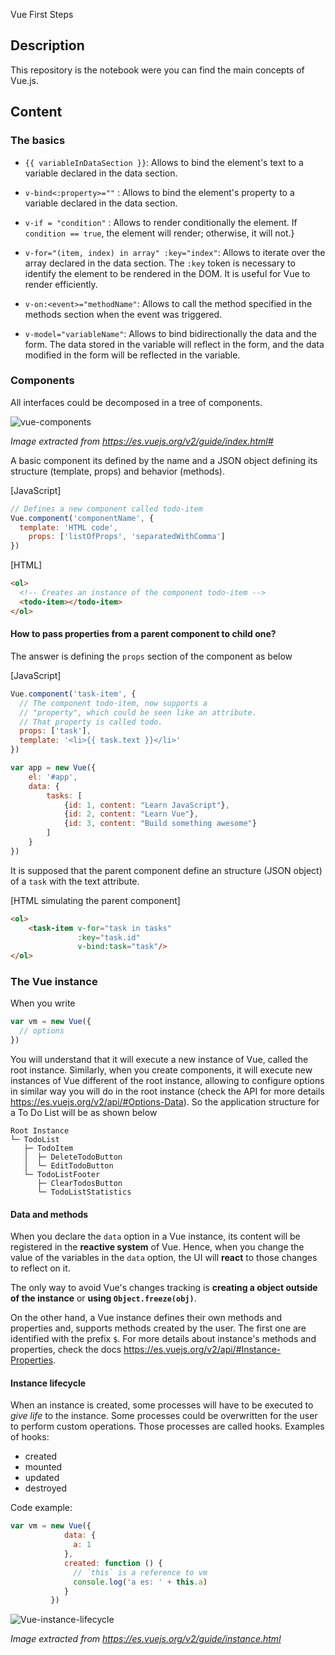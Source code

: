 Vue First Steps

## Description

This repository is the notebook were you can find the main concepts of Vue.js.

## Content

### The basics

- `{{ variableInDataSection }}`: Allows to bind the element's text to a variable declared in the data section.
- `v-bind<:property>=""` : Allows to bind the element's property to a variable declared in the data section.

- `v-if = "condition"` : Allows to render conditionally the element. If `condition == true`, the element will render; otherwise, it will not.}
- `v-for="(item, index) in array" :key="index"`:  Allows to iterate over the array declared in the data section. The `:key` token is necessary to identify the element to be rendered in the DOM. It is useful for Vue to render efficiently.
- `v-on:<event>="methodName"`: Allows to call the method specified in the methods section when the event was triggered.
- `v-model="variableName"`: Allows to bind bidirectionally the data and the form. The data stored in the variable will reflect in the form, and the data modified in the form will be reflected in the variable.

### Components

All interfaces could be decomposed in a tree of components.

![vue-components](https://es.vuejs.org/images/components.png)

*Image extracted from https://es.vuejs.org/v2/guide/index.html#*

A basic component its defined by the name and a JSON object defining its structure (template, props) and behavior (methods).

[JavaScript]

```javascript
// Defines a new component called todo-item
Vue.component('componentName', {
  template: 'HTML code',
    props: ['listOfProps', 'separatedWithComma']
})
```

[HTML]

```html
<ol>
  <!-- Creates an instance of the component todo-item -->
  <todo-item></todo-item>
</ol>
```

#### How to pass properties from a parent component to child one?

The answer is defining the `props` section of the component as below

[JavaScript]

```javascript
Vue.component('task-item', {
  // The component todo-item, now supports a
  // "property", which could be seen like an attribute.
  // That property is called todo.
  props: ['task'],
  template: '<li>{{ task.text }}</li>'
})

var app = new Vue({
    el: '#app',
    data: {
        tasks: [
            {id: 1, content: "Learn JavaScript"},
            {id: 2, content: "Learn Vue"},
            {id: 3, content: "Build something awesome"}
        ]
    }
})
```

It is supposed that the parent component define an structure (JSON object) of a `task` with the text attribute.

[HTML simulating the parent component]

```html
<ol>
	<task-item v-for="task in tasks"
               :key="task.id" 
               v-bind:task="task"/>
</ol>
```

### The Vue instance

When you write 

```javascript
var vm = new Vue({
  // options
})
```

You will understand that it will execute a new instance of Vue, called the root instance. Similarly, when you create components, it will execute new instances of Vue different of the root instance, allowing to configure options in similar way you will do in the root instance (check the API for more details https://es.vuejs.org/v2/api/#Options-Data). So the application structure for a To Do List will be as shown below

```text
Root Instance
└─ TodoList
   ├─ TodoItem
   │  ├─ DeleteTodoButton
   │  └─ EditTodoButton
   └─ TodoListFooter
      ├─ ClearTodosButton
      └─ TodoListStatistics
```

#### Data and methods

When you declare the `data` option in a Vue instance, its content will be registered in the **reactive system** of Vue. Hence, when you change the value of the variables in the `data` option, the UI will **react** to those changes to reflect on it.

The only way to avoid Vue's changes tracking is **creating a object outside of the instance** or **using `Object.freeze(obj)`**.

On the other hand, a Vue instance defines their own methods and properties and, supports methods created by the user. The first one are identified with the prefix `$`. For more details about instance's methods and properties, check the docs https://es.vuejs.org/v2/api/#Instance-Properties.

#### Instance lifecycle

When an instance is created, some processes will have to be executed to *give life* to the instance. Some processes could be overwritten for the user to perform custom operations. Those processes are called hooks. Examples of hooks:

- created
- mounted
- updated
- destroyed

Code example:

```javascript
var vm = new Vue({
            data: {
              a: 1
            },
            created: function () {
              // `this` is a reference to vm
              console.log('a es: ' + this.a)
            }
         })
```

![Vue-instance-lifecycle](https://es.vuejs.org/images/lifecycle.png)

*Image extracted from https://es.vuejs.org/v2/guide/instance.html*


